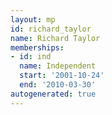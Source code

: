 ```yaml
---
layout: mp
id: richard_taylor
name: Richard Taylor
memberships:
- id: ind
  name: Independent
  start: '2001-10-24'
  end: '2010-03-30'
autogenerated: true
---
```


